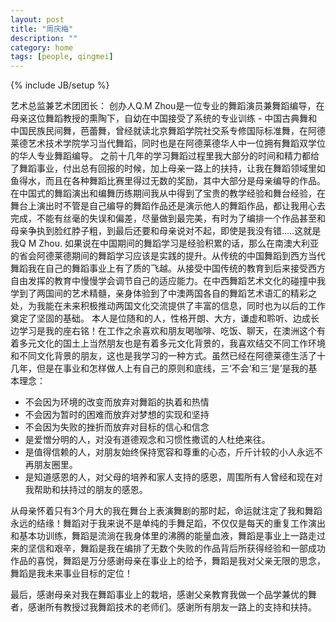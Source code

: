 ```yaml
---
layout: post
title: "周庆梅"
description: ""
category: home
tags: [people, qingmei]
---
```

{% include JB/setup %}



艺术总监兼艺术团团长：
创办人Q.M Zhou是一位专业的舞蹈演员兼舞蹈编导，在母亲这位舞蹈教授的熏陶下，自幼在中国接受了系统的专业训练 - 中国古典舞和中国民族民间舞，芭蕾舞，曾经就读北京舞蹈学院社交系专修国际标准舞，在阿德莱德艺术技术学院学习当代舞蹈，同时也是在阿德莱德华人中一位拥有舞蹈双学位的华人专业舞蹈编导。
之前十几年的学习舞蹈过程里我大部分的时间和精力都给了舞蹈事业，付出总有回报的时候，加上母亲一路上的扶持，让我在舞蹈领域里如鱼得水，而且在各种舞蹈比赛里得过无数的奖励，其中大部分是母亲编导的作品。在中国式的舞蹈演出和编舞历练期间我从中得到了宝贵的教学经验和舞台经验，在舞台上演出时不管是自己编导的舞蹈作品还是演示他人的舞蹈作品，都让我用心去完成，不能有丝毫的失误和偏差，尽量做到最完美，有时为了编排一个作品甚至和母亲争执到脸红脖子粗，到最后还要和母亲说对不起，即使是我没有错…..这就是我Q M Zhou. 
如果说在中国期间的舞蹈学习是经验积累的话，那么在南澳大利亚的省会阿德莱德期间的舞蹈学习应该是实践的提升。从传统的中国舞蹈到西方当代舞蹈我在自己的舞蹈事业上有了质的飞越。从接受中国传统的教育到后来接受西方自由发挥的教育中慢慢学会调节自己的适应能力。在中西舞蹈艺术文化的碰撞中我学到了两国间的艺术精髓，亲身体验到了中澳两国各自的舞蹈艺术语汇的精彩之处，为我能在未来积极推动两国文化交流提供了丰富的信息，同时也为以后的工作奠定了坚固的基础。
本人是位随和的人，性格开朗、大方，谦虚和聆听、边成长边学习是我的座右铭！在工作之余喜欢和朋友喝咖啡、吃饭、聊天，在澳洲这个有着多元文化的国土上当然朋友也是有着多元文化背景的，我喜欢结交不同工作环境和不同文化背景的朋友，这也是我学习的一种方式。虽然已经在阿德莱德生活了十几年，但是在事业和怎样做人上有自己的原则和底线，三‘不会’和三‘是’是我的基本理念：
* 不会因为环境的改变而放弃对舞蹈的执着和热情
* 不会因为暂时的困难而放弃对梦想的实现和坚持
* 不会因为失败的挫折而放弃对目标的信心和信念
* 是爱憎分明的人，对没有道德观念和习惯性撒谎的人杜绝来往。
* 是值得信赖的人，对朋友始终保持宽容和尊重的心态，斤斤计较的小人永远不再朋友圈里。
* 是知道感恩的人，对父母的培养和家人支持的感恩，周围所有人曾经和现在对我帮助和扶持过的朋友的感恩。

从母亲怀着只有3个月大的我在舞台上表演舞剧的那时起，命运就注定了我和舞蹈永远的结缘！舞蹈对于我来说不是单纯的手舞足蹈，不仅仅是每天的重复工作演出和基本功训练，舞蹈是流淌在我身体里的沸腾的能量血液，舞蹈是事业上一路走过来的坚信和艰辛，舞蹈是我在编排了无数个失败的作品背后所获得经验和一部成功作品的喜悦，舞蹈是万分感谢母亲在事业上的给予，舞蹈是我对父亲无限的思念，舞蹈是我未来事业目标的定位！

最后，感谢母亲对我在舞蹈事业上的栽培，感谢父亲教育我做一个品学兼优的舞者，感谢所有教授过我舞蹈技术的老师们。感谢所有朋友一路上的支持和扶持。

